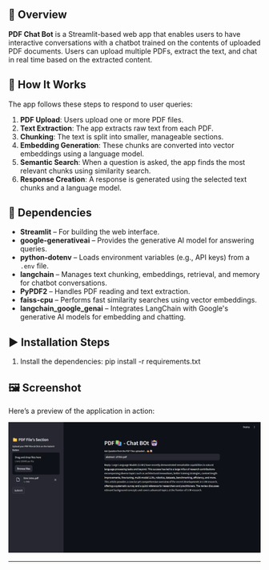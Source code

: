 ## 📝 Overview
**PDF Chat Bot** is a Streamlit-based web app that enables users to have interactive conversations with a chatbot trained on the contents of uploaded PDF documents. Users can upload multiple PDFs, extract the text, and chat in real time based on the extracted content.

## 🎯 How It Works

The app follows these steps to respond to user queries:

1. **PDF Upload**: Users upload one or more PDF files.
2. **Text Extraction**: The app extracts raw text from each PDF.
3. **Chunking**: The text is split into smaller, manageable sections.
4. **Embedding Generation**: These chunks are converted into vector embeddings using a language model.
5. **Semantic Search**: When a question is asked, the app finds the most relevant chunks using similarity search.
6. **Response Creation**: A response is generated using the selected text chunks and a language model.

## 🌟 Dependencies

- **Streamlit** – For building the web interface.
- **google-generativeai** – Provides the generative AI model for answering queries.
- **python-dotenv** – Loads environment variables (e.g., API keys) from a `.env` file.
- **langchain** – Manages text chunking, embeddings, retrieval, and memory for chatbot conversations.
- **PyPDF2** – Handles PDF reading and text extraction.
- **faiss-cpu** – Performs fast similarity searches using vector embeddings.
- **langchain_google_genai** – Integrates LangChain with Google's generative AI models for embedding and chatting.

## ▶️ Installation Steps

1. Install the dependencies:
   pip install -r requirements.txt

## 🖼️ Screenshot

Here’s a preview of the application in action:

![PDF Chat Bot Screenshot](chatbot_demo.png)

---

